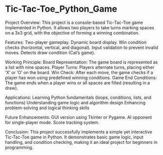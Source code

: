 # Tic-Tac-Toe_Python_Game

Project Overview:
This project is a console-based Tic-Tac-Toe game implemented in Python. It allows two players to take turns marking spaces on a 3x3 grid, with the objective of forming a winning combination.

Features:
Two-player gameplay.
Dynamic board display.
Win condition checks (horizontal, vertical, and diagonal).
Input validation to prevent invalid moves.
Detects draw condition (Cat’s game).

Working Principle:
Board Representation: The game board is represented as a list with nine spaces.
Player Turns: Players alternate turns, placing either ‘X’ or ‘O’ on the board.
Win Check: After each move, the game checks if a player has won using predefined winning conditions.
Game End Conditions: The game ends when a player wins or all spaces are filled (resulting in a draw).

Applications:
Learning Python fundamentals (loops, conditions, lists, and functions)
Understanding game logic and algorithm design
Enhancing problem-solving and logical thinking skills

Future Enhancements:
GUI version using Tkinter or Pygame.
AI opponent for single-player mode.
Score tracking system.

Conclusion:
This project successfully implements a simple yet interactive Tic-Tac-Toe game in Python. It demonstrates basic game logic, input handling, and condition checking, making it an ideal project for beginners in programming.
